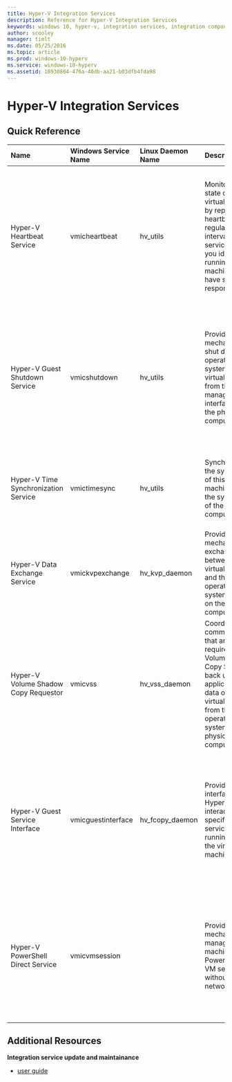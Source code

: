 ```yaml
---
title: Hyper-V Integration Services
description: Reference for Hyper-V Integration Services
keywords: windows 10, hyper-v, integration services, integration components
author: scooley
manager: timlt
ms.date: 05/25/2016
ms.topic: article
ms.prod: windows-10-hyperv
ms.service: windows-10-hyperv
ms.assetid: 18930864-476a-40db-aa21-b03dfb4fda98
---
```


# Hyper-V Integration Services

## Quick Reference

| Name | Windows Service Name | Linux Daemon Name |  Description | Added In | Impact | Notes |
|:---------|:---------|:---------|:---------|:---------|:---------|:---------|
| Hyper-V Heartbeat Service |  vmicheartbeat | hv_utils | Monitors the state of this virtual machine by reporting a heartbeat at regular intervals. This service helps you identify running virtual machines that have stopped responding. | Windows Server 2012, Windows 8 | When disabled, the virtual machine can't report that the guest is operating correctly to the host.  This may impact some kinds of monitoring. |  |
| Hyper-V Guest Shutdown Service | vmicshutdown | hv_utils |  Provides a mechanism to shut down the operating system of this virtual machine from the management interfaces on the physical computer. | Windows Server 2012, Windows 8 | **High Impact**  When disabled, the host can't trigger a shutdown inside the virtual machine.  All shutdowns will be a hard power-off. |  |
| Hyper-V Time Synchronization Service | vmictimesync | hv_utils | Synchronizes the system time of this virtual machine with the system time of the physical computer. | Windows Server 2012, Windows 8 | **High Impact**  When disabled, the virtual machine's clock will drift erratically. |  |
| Hyper-V Data Exchange Service | vmickvpexchange | hv_kvp_daemon | Provides a mechanism to exchange data between the virtual machine and the operating system running on the physical computer. | Windows Server 2012, Windows 8 | | Also called KVP.  Read more [here](https://technet.microsoft.com/en-us/library/dn798287.aspx) |
| Hyper-V Volume Shadow Copy Requestor | vmicvss | hv_vss_daemon | Coordinates the communications that are required to use Volume Shadow Copy Service to back up applications and data on this virtual machine from the operating system on the physical computer. | Windows Server 2012, Windows 8 | When disabled, the virtual machine can not be backed up while running (using VSS). |  | 
| Hyper-V Guest Service Interface | vmicguestinterface | hv_fcopy_daemon | Provides an interface for the Hyper-V host to interact with specific services running inside the virtual machine. | Windows Server 2012 R2, Windows 8.1 | When disabled, the host can not copy files to and from the guest using `Copy-VMFile`.  Read more about the [Copy-VMFile cmdlet](https://technet.microsoft.com/library/dn464282.aspx). | Disabled by default.  PowerShell Direct is available by default.  We recomend using Copy-Item. |
| Hyper-V PowerShell Direct Service | vmicvmsession | | Provides a mechanism to manage virtual machine with PowerShell via VM session without a virtual network. | Windows Server TP3, Windows 10 | Disabling this service prevents the host from being able to connect to the virtual machine with PowerShell Direct.  Read more [here](https://msdn.microsoft.com/en-us/virtualization/hyperv_on_windows/user_guide/vmsession). | The service originally was Hyper-V VM Session Service.  This service is under active development.  |  

## Additional Resources

**Integration service update and maintainance**
* [user guide](../user_guide/managing_ics.md)

